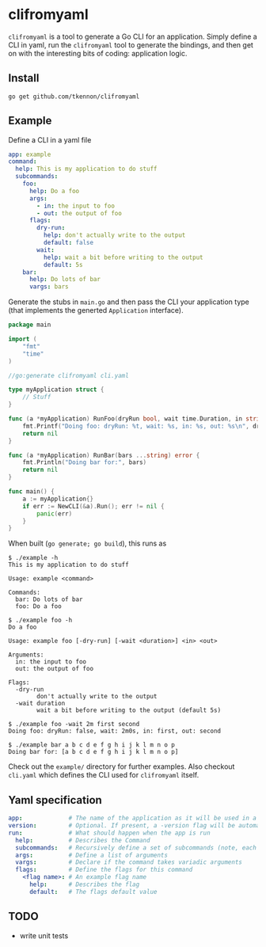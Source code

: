 # clifromyaml

`clifromyaml` is a tool to generate a Go CLI for an application. Simply define a
CLI in yaml, run the `clifromyaml` tool to generate the bindings, and then get
on with the interesting bits of coding: application logic.

## Install

`go get github.com/tkennon/clifromyaml`

## Example

Define a CLI in a yaml file
```yaml
app: example
command:
  help: This is my application to do stuff
  subcommands:
    foo:
      help: Do a foo
      args:
        - in: the input to foo
        - out: the output of foo
      flags:
        dry-run:
          help: don't actually write to the output
          default: false
        wait:
          help: wait a bit before writing to the output
          default: 5s
    bar:
      help: Do lots of bar
      vargs: bars
```

Generate the stubs in `main.go` and then pass the CLI your application type
(that implements the generted `Application` interface).
```go
package main

import (
	"fmt"
	"time"
)

//go:generate clifromyaml cli.yaml

type myApplication struct {
	// Stuff
}

func (a *myApplication) RunFoo(dryRun bool, wait time.Duration, in string, out string) error {
	fmt.Printf("Doing foo: dryRun: %t, wait: %s, in: %s, out: %s\n", dryRun, wait, in, out)
	return nil
}

func (a *myApplication) RunBar(bars ...string) error {
	fmt.Println("Doing bar for:", bars)
	return nil
}

func main() {
	a := myApplication{}
	if err := NewCLI(&a).Run(); err != nil {
		panic(err)
	}
}
```
When built (`go generate; go build`), this runs as
```shell
$ ./example -h
This is my application to do stuff

Usage: example <command>

Commands:
  bar: Do lots of bar
  foo: Do a foo
```
```shell
$ ./example foo -h
Do a foo

Usage: example foo [-dry-run] [-wait <duration>] <in> <out>

Arguments:
  in: the input to foo
  out: the output of foo

Flags:
  -dry-run
        don't actually write to the output
  -wait duration
        wait a bit before writing to the output (default 5s)
```
```shell
$ ./example foo -wait 2m first second
Doing foo: dryRun: false, wait: 2m0s, in: first, out: second
```
```shell
$ ./example bar a b c d e f g h i j k l m n o p
Doing bar for: [a b c d e f g h i j k l m n o p]
```

Check out the  `example/` directory for further examples. Also checkout
`cli.yaml` which defines the CLI used for `clifromyaml` itself.

## Yaml specification

```yaml
app:             # The name of the application as it will be used in a shell
version:         # Optional. If present, a -version flag will be automatically added that will print the version
run:             # What should happen when the app is run
  help:          # Describes the Command
  subcommands:   # Recursively define a set of subcommands (note, each node may define either subcommands or args/vars/flags, but not both)
  args:          # Define a list of arguments
  vargs:         # Declare if the command takes variadic arguments
  flags:         # Define the flags for this command
    <flag name>: # An example flag name
      help:      # Describes the flag
      default:   # The flags default value
```

## TODO

- write unit tests
